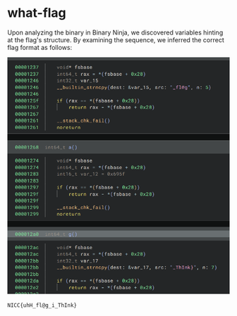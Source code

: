 # what-flag

Upon analyzing the binary in Binary Ninja, we discovered variables hinting at the flag's structure. By examining the sequence, we inferred the correct flag format as follows:

![image](https://github.com/x03ee/SpookyCTF-2024/blob/main/Bin/what-flag/f1.PNG)

```
NICC{uhH_fl@g_i_ThInk}
``` 

